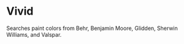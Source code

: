 Vivid
=====

Searches paint colors from Behr, Benjamin Moore, Glidden, Sherwin Williams, and Valspar. 
